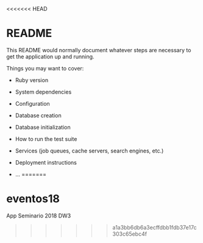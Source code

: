 <<<<<<< HEAD
# README

This README would normally document whatever steps are necessary to get the
application up and running.

Things you may want to cover:

* Ruby version

* System dependencies

* Configuration

* Database creation

* Database initialization

* How to run the test suite

* Services (job queues, cache servers, search engines, etc.)

* Deployment instructions

* ...
=======
# eventos18
App Seminario 2018 DW3
>>>>>>> a1a3bb6db6a3ecffdbb1fdb37e17c303c65ebc4f
